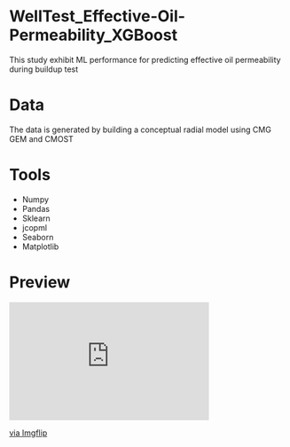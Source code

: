 # WellTest_Effective-Oil-Permeability_XGBoost
This study exhibit ML performance for predicting effective oil permeability during buildup test

# Data
The data is generated by building a conceptual radial model using CMG GEM and CMOST

# Tools
- Numpy
- Pandas
- Sklearn
- jcopml
- Seaborn
- Matplotlib

# Preview
<div style="width:360px;max-width:100%;"><div style="height:0;padding-bottom:59.17%;position:relative;"><iframe width="360" height="213" style="position:absolute;top:0;left:0;width:100%;height:100%;" frameBorder="0" src="https://imgflip.com/embed/64i3l1"></iframe></div><p><a href="https://imgflip.com/gif/64i3l1">via Imgflip</a></p></div>

